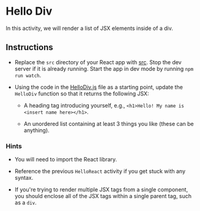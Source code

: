 # Hello Div

In this activity, we will render a list of JSX elements inside of a div.

## Instructions

- Replace the `src` directory of your React app with [src](Unsolved/src). Stop the dev server if it is already running. Start the app in dev mode by running `npm run watch`.

- Using the code in the [HelloDiv.js](Unsolved/src/components/HelloDiv.js) file as a starting point, update the `HelloDiv` function so that it returns the following JSX:

  - A heading tag introducing yourself, e.g., `<h1>Hello! My name is <insert name here></h1>`.

  - An unordered list containing at least 3 things you like (these can be anything).

### Hints

- You will need to import the React library.

- Reference the previous `HelloReact` activity if you get stuck with any syntax.

- If you're trying to render multiple JSX tags from a single component, you should enclose all of the JSX tags within a single parent tag, such as a `div`.
